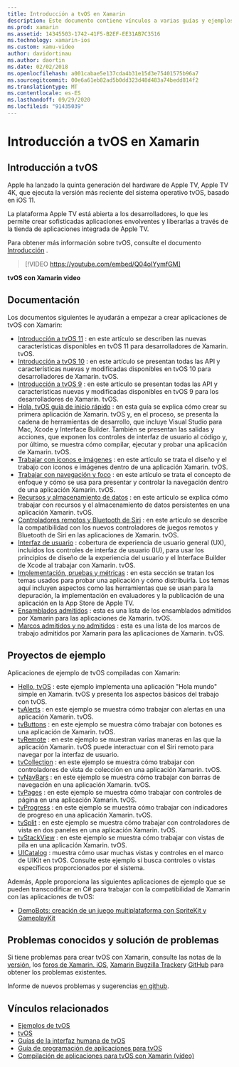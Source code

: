 ```yaml
---
title: Introducción a tvOS en Xamarin
description: Este documento contiene vínculos a varias guías y ejemplos que muestran cómo crear aplicaciones de tvOS con Xamarin. Las guías describen diversas características, como el desarrollo de la interfaz de usuario, el almacenamiento de datos, los iconos, etc.
ms.prod: xamarin
ms.assetid: 14345503-1742-41F5-B2EF-EE31AB7C3516
ms.technology: xamarin-ios
ms.custom: xamu-video
author: davidortinau
ms.author: daortin
ms.date: 02/02/2018
ms.openlocfilehash: a001cabae5e137cda4b31e15d3e75401575b96a7
ms.sourcegitcommit: 00e6a61eb82ad5b0dd323d48d483a74bedd814f2
ms.translationtype: MT
ms.contentlocale: es-ES
ms.lasthandoff: 09/29/2020
ms.locfileid: "91435039"
---
```

# <a name="introduction-to-tvos-in-xamarin"></a>Introducción a tvOS en Xamarin

## <a name="introducing-tvos"></a>Introducción a tvOS

Apple ha lanzado la quinta generación del hardware de Apple TV, Apple TV 4K, que ejecuta la versión más reciente del sistema operativo tvOS, basado en iOS 11.

La plataforma Apple TV está abierta a los desarrolladores, lo que les permite crear sofisticadas aplicaciones envolventes y liberarlas a través de la tienda de aplicaciones integrada de Apple TV.

Para obtener más información sobre tvOS, consulte el documento [Introducción](~/ios/tvos/get-started/index.md) .

> [!VIDEO https://youtube.com/embed/Q04oIYymfGM]

**tvOS con Xamarin video**

## <a name="documentation"></a>Documentación

Los documentos siguientes le ayudarán a empezar a crear aplicaciones de tvOS con Xamarin:

- [Introducción a tvOS 11](~/ios/tvos/platform/introduction-to-tvos11.md) : en este artículo se describen las nuevas características disponibles en tvOS 11 para desarrolladores de Xamarin. tvOS.
- [Introducción a tvOS 10](~/ios/tvos/platform/introduction-to-tvos10/index.md) : en este artículo se presentan todas las API y características nuevas y modificadas disponibles en tvOS 10 para desarrolladores de Xamarin. tvOS.
- [Introducción a tvOS 9](~/ios/tvos/platform/tvos9.md) : en este artículo se presentan todas las API y características nuevas y modificadas disponibles en tvOS 9 para los desarrolladores de Xamarin. tvOS. 
- [Hola, tvOS guía de inicio rápido](~/ios/tvos/get-started/hello-tvos.md) : en esta guía se explica cómo crear su primera aplicación de Xamarin. tvOS y, en el proceso, se presenta la cadena de herramientas de desarrollo, que incluye Visual Studio para Mac, Xcode y Interface Builder. También se presentan las salidas y acciones, que exponen los controles de interfaz de usuario al código y, por último, se muestra cómo compilar, ejecutar y probar una aplicación de Xamarin. tvOS.
- [Trabajar con iconos e imágenes](~/ios/tvos/app-fundamentals/icons-images.md) : en este artículo se trata el diseño y el trabajo con iconos e imágenes dentro de una aplicación Xamarin. tvOS.
- [Trabajar con navegación y foco](~/ios/tvos/app-fundamentals/navigation-focus.md) : en este artículo se trata el concepto de enfoque y cómo se usa para presentar y controlar la navegación dentro de una aplicación Xamarin. tvOS.
- [Recursos y almacenamiento de datos](~/ios/tvos/app-fundamentals/resources-data-storage.md) : en este artículo se explica cómo trabajar con recursos y el almacenamiento de datos persistentes en una aplicación Xamarin. tvOS.
- [Controladores remotos y Bluetooth de Siri](~/ios/tvos/platform/remote-bluetooth.md) : en este artículo se describe la compatibilidad con los nuevos controladores de juegos remotos y Bluetooth de Siri en las aplicaciones de Xamarin. tvOS.
- [Interfaz de usuario](~/ios/tvos/user-interface/index.md) : cobertura de experiencia de usuario general (UX), incluidos los controles de interfaz de usuario (IU), para usar los principios de diseño de la experiencia del usuario y el Interface Builder de Xcode al trabajar con Xamarin. tvOS.
- [Implementación, pruebas y métricas](~/ios/tvos/deploy-test/index.md) : en esta sección se tratan los temas usados para probar una aplicación y cómo distribuirla. Los temas aquí incluyen aspectos como las herramientas que se usan para la depuración, la implementación en evaluadores y la publicación de una aplicación en la App Store de Apple TV.
- [Ensamblados admitidos](~/ios/tvos/internals/assemblies.md) : esta es una lista de los ensamblados admitidos por Xamarin para las aplicaciones de Xamarin. tvOS.
- [Marcos admitidos y no admitidos](~/ios/tvos/internals/frameworks.md) : esta es una lista de los marcos de trabajo admitidos por Xamarin para las aplicaciones de Xamarin. tvOS.

## <a name="sample-projects"></a>Proyectos de ejemplo

Aplicaciones de ejemplo de tvOS compiladas con Xamarin:

- [Hello, tvOS](/samples/xamarin/ios-samples/tvos-hello-tvos) : este ejemplo implementa una aplicación "Hola mundo" simple en Xamarin. tvOS y presenta los aspectos básicos del trabajo con tvOS.
- [tvAlerts](/samples/xamarin/ios-samples/tvos-tvalerts) : en este ejemplo se muestra cómo trabajar con alertas en una aplicación Xamarin. tvOS.
- [tvButtons](/samples/xamarin/ios-samples/tvos-tvbuttons) : en este ejemplo se muestra cómo trabajar con botones es una aplicación de Xamarin. tvOS.
- [tvRemote](/samples/xamarin/ios-samples/tvos-tvremote) : en este ejemplo se muestran varias maneras en las que la aplicación Xamarin. tvOS puede interactuar con el Siri remoto para navegar por la interfaz de usuario.
- [tvCollection](/samples/xamarin/ios-samples/tvos-tvcollection) : en este ejemplo se muestra cómo trabajar con controladores de vista de colección en una aplicación Xamarin. tvOS.
- [tvNavBars](/samples/xamarin/ios-samples/tvos-tvnavbars) : en este ejemplo se muestra cómo trabajar con barras de navegación en una aplicación Xamarin. tvOS.
- [tvPages](/samples/xamarin/ios-samples/tvos-tvpages) : en este ejemplo se muestra cómo trabajar con controles de página en una aplicación Xamarin. tvOS.
- [tvProgress](/samples/xamarin/ios-samples/tvos-tvprogress) : en este ejemplo se muestra cómo trabajar con indicadores de progreso en una aplicación Xamarin. tvOS.
- [tvSplit](/samples/xamarin/ios-samples/tvos-tvsplit) : en este ejemplo se muestra cómo trabajar con controladores de vista en dos paneles en una aplicación Xamarin. tvOS.
- [tvStackView](/samples/xamarin/ios-samples/tvos-tvstackview) : en este ejemplo se muestra cómo trabajar con vistas de pila en una aplicación Xamarin. tvOS.
- [UICatalog](/samples/xamarin/ios-samples/tvos-uicatalog) : muestra cómo usar muchas vistas y controles en el marco de UIKit en tvOS. Consulte este ejemplo si busca controles o vistas específicos proporcionados por el sistema.

Además, Apple proporciona las siguientes aplicaciones de ejemplo que se pueden transcodificar en C# para trabajar con la compatibilidad de Xamarin con las aplicaciones de tvOS:

- [DemoBots: creación de un juego multiplataforma con SpriteKit y GameplayKit](https://developer.apple.com/library/prerelease/tvos/samplecode/DemoBots/)

## <a name="known-issues-and-troubleshooting"></a>Problemas conocidos y solución de problemas

Si tiene problemas para crear tvOS con Xamarin, consulte las notas de la [versión](/xamarin/ios/release-notes/), los [foros de Xamarin. iOS](https://forums.xamarin.com/categories/ios), [Xamarin Bugzilla Tracker](https://bugzilla.xamarin.com/query.cgi?product=iOS)y [GitHub](https://github.com/xamarin/xamarin-macios/issues) para obtener los problemas existentes.

Informe de nuevos problemas y sugerencias [en github](https://github.com/xamarin/xamarin-macios/issues).

## <a name="related-links"></a>Vínculos relacionados

- [Ejemplos de tvOS](/samples/browse/?products=xamarin&term=Xamarin.iOS%2btvOS)
- [tvOS](https://developer.apple.com/tvos/)
- [Guías de la interfaz humana de tvOS](https://developer.apple.com/tvos/human-interface-guidelines/)
- [Guía de programación de aplicaciones para tvOS](https://developer.apple.com/library/prerelease/tvos/documentation/General/Conceptual/AppleTV_PG/)
- [Compilación de aplicaciones para tvOS con Xamarin (vídeo)](https://university.xamarin.com/lightninglectures/tvos-with-xamarin)